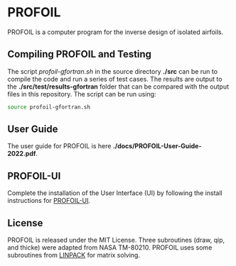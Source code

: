# PROFOIL

PROFOIL is a computer program for the inverse design of isolated airfoils.  

## Compiling PROFOIL and Testing

The script _profoil-gfortran.sh_ in the source directory **./src** can
be run to compile the code 
and run a series of test cases.  The results are output to the
**./src/test/results-gfortran** folder that can be compared with the
output files in this repository.  The script can be run using:

```sh
source profoil-gfortran.sh
```

## User Guide

The user guide for PROFOIL is here **./docs/PROFOIL-User-Guide-2022.pdf**.

## PROFOIL-UI

Complete the installation of the User Interface (UI) by following the install instructions for [PROFOIL-UI](https://github.com/kjayawar/PROFOIL-UI).

## License

PROFOIL is released under the MIT License.  Three subroutines (draw, qip, and thicke) were adapted from NASA TM-80210.  PROFOIL uses some subroutines from [LINPACK](https://netlib.org/linpack/) for matrix solving.

